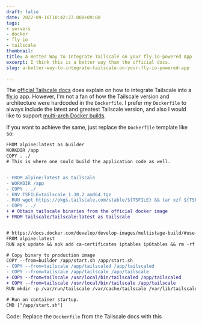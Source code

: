 ```yaml
---
draft: false
date: 2022-09-16T10:42:27.000+09:00
tags:
- servers
- docker
- fly-io
- tailscale
thumbnail:
title: A Better Way to Integrate Tailscale on your fly.io-powered App
excerpt: I think this is a better way than the official docs.
slug: a-better-way-to-integrate-tailscale-on-your-fly-io-powered-app

---
```


The [official Tailscale docs](https://tailscale.com/kb/1132/flydotio/) does explain on how to integrate Tailscale into a [fly.io](https://fly.io) app. However, I'm not a fan of how the Tailscale version and architecture were hardcoded in the `Dockerfile`. I prefer my `Dockerfile` to always include the latest and greatest Tailscale version, and also I would like to support [multi-arch Docker builds](https://www.docker.com/blog/multi-arch-build-and-images-the-simple-way/).

If you want to achieve the same, just replace the `Dockerfile` template like so:

```diff
FROM alpine:latest as builder
WORKDIR /app
COPY . ./
# This is where one could build the application code as well.


- FROM alpine:latest as tailscale
- WORKDIR /app
- COPY . ./
- ENV TSFILE=tailscale_1.30.2_amd64.tgz
- RUN wget https://pkgs.tailscale.com/stable/${TSFILE} && tar xzf ${TSFILE} --strip-components=1
- COPY . ./
+ # Obtain tailscale binaries from the official docker image
+ FROM tailscale/tailscale:latest as tailscale


# https://docs.docker.com/develop/develop-images/multistage-build/#use-multi-stage-builds
FROM alpine:latest
RUN apk update && apk add ca-certificates iptables ip6tables && rm -rf /var/cache/apk/*

# Copy binary to production image
COPY --from=builder /app/start.sh /app/start.sh
- COPY --from=tailscale /app/tailscaled /app/tailscaled
- COPY --from=tailscale /app/tailscale /app/tailscale
+ COPY --from=tailscale /usr/local/bin/tailscaled /app/tailscaled
+ COPY --from=tailscale /usr/local/bin/tailscale /app/tailscale
RUN mkdir -p /var/run/tailscale /var/cache/tailscale /var/lib/tailscale

# Run on container startup.
CMD ["/app/start.sh"]
```
Code: Replace the `Dockerfile` from the Tailscale docs with this
